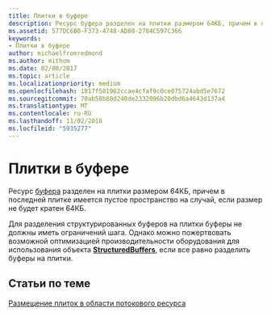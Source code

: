 ```yaml
---
title: Плитки в буфере
description: Ресурс буфера разделен на плитки размером 64КБ, причем в последней плитке имеется пустое пространство на случай, если размер не будет кратен 64КБ.
ms.assetid: 577DC6B0-F373-4748-AD80-2784C597C366
keywords:
- Плитки в буфере
author: michaelfromredmond
ms.author: mithom
ms.date: 02/08/2017
ms.topic: article
ms.localizationpriority: medium
ms.openlocfilehash: 1817f501962ccae4cfaf9c0ce075724abd5e7672
ms.sourcegitcommit: 70ab58b88d248de2332096b20dbd6a4643d137a4
ms.translationtype: MT
ms.contentlocale: ru-RU
ms.lasthandoff: 11/02/2018
ms.locfileid: "5935277"
---
```

# <a name="buffer-tiling"></a>Плитки в буфере


Ресурс [буфера](introduction-to-buffers.md) разделен на плитки размером 64КБ, причем в последней плитке имеется пустое пространство на случай, если размер не будет кратен 64КБ.

Для разделения структурированных буферов на плитки буферы не должны иметь ограничений шага. Однако можно пожертвовать возможной оптимизацией производительности оборудования для использования объекта [**StructuredBuffers**](https://msdn.microsoft.com/library/windows/desktop/ff471514), если все равно разделить буферы на плитки.

## <a name="span-idrelated-topicsspanrelated-topics"></a><span id="related-topics"></span>Статьи по теме


[Размещение плиток в области потокового ресурса](how-a-streaming-resource-s-area-is-tiled.md)

 

 




